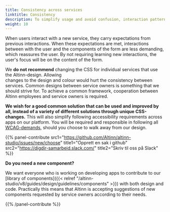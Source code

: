 ```yaml
---
title: Consistency across services
linktitle: Consistency
description: To simplify usage and avoid confusion, interaction patterns should be shared across services. 
weight: 10
---
```


When users interact with a new service, they carry expectations from previous interactions. 
When these expectations are met, interactions between with the user and the components of the form are less demanding, which reassures the user. 
By not requiring learning new interactions, the user's focus will be on the content of the form. 

We **do not recommend** changing the CSS for individual services that use the Altinn-design. Allowing  
changes to the design and colour would hurt the consistency between services. Common designs 
between service owners is something that we should strive for. To achieve a common framework, cooperation between 
Altinn employees and service owners is required.

**We wish for a good common solution that can be used and improved by all, instead of a variety of different solutions through unique CSS-changes.** 
This will also simplify following accessibility requirements across apps on our platform.
You will be required and responsible in following all [WCAG-demands](https://www.uutilsynet.no/wcag-standarden/wcag-20-standarden/86), should you choose to walk away from our design.

{{% panel-contribute 
src1="https://github.com/Altinn/altinn-studio/issues/new/choose" title1="Opprett en sak i github" 
src2="https://digdir-samarbeid.slack.com/" title2="Skriv til oss på Slack" %}}


**Do you need a new component?**

We want everyone who is working on developing apps to contribute to our [library of components]({{< relref "/altinn-studio/v8/guides/design/guidelines/components" >}})
with both design and code. Practically this means that Altinn is accepting suggestions of new components requested by service owners according to their needs. 

{{% /panel-contribute %}}
